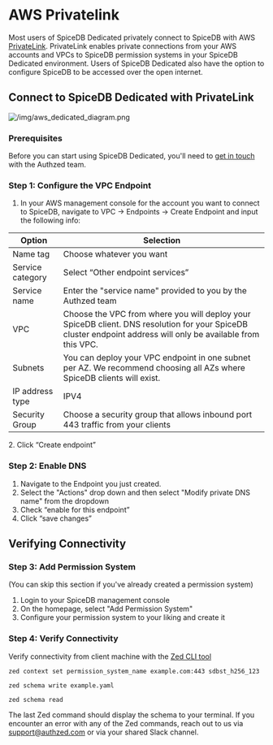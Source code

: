 
# AWS Privatelink

Most users of SpiceDB Dedicated privately connect to SpiceDB with AWS [PrivateLink](https://docs.aws.amazon.com/whitepapers/latest/aws-privatelink/aws-privatelink.html). PrivateLink enables private connections from your AWS accounts and VPCs to SpiceDB permission systems in your SpiceDB Dedicated environment. Users of SpiceDB Dedicated also have the option to configure SpiceDB to be accessed over the open internet.

## Connect to SpiceDB Dedicated with PrivateLink

![/img/aws_dedicated_diagram.png](/img/aws_dedicated_diagram.png)

### Prerequisites

Before you can start using SpiceDB Dedicated, you'll need to [get in touch](https://authzed.com/call) with the Authzed team.

### Step 1: Configure the VPC Endpoint

1. In your AWS management console for the account you want to connect to SpiceDB, navigate to VPC → Endpoints → Create Endpoint and input the following info:

| Option             | Selection |
| --------------------- | ------------------- |
| Name tag        | Choose whatever you want   |
| Service category | Select “Other endpoint services”   |
| Service name | Enter the "service name" provided to you by the Authzed team |
| VPC | Choose the VPC from where you will deploy your SpiceDB client. DNS resolution for your SpiceDB cluster endpoint address will only be available from this VPC. |
| Subnets | You can deploy your VPC endpoint in one subnet per AZ. We recommend choosing all AZs where SpiceDB clients will exist. |
| IP address type | IPV4 |
| Security Group | Choose a security group that allows inbound port 443 traffic from your clients |

2\. Click “Create endpoint”

### Step 2: Enable DNS

1. Navigate to the Endpoint you just created.
2. Select the "Actions" drop down and then select "Modify private DNS name" from the dropdown
3. Check “enable for this endpoint”
4. Click “save changes”

## Verifying Connectivity

### Step 3: Add Permission System

(You can skip this section if you've already created a permission system)

1. Login to your SpiceDB management console
2. On the homepage, select "Add Permission System"
3. Configure your permission system to your liking and create it

### Step 4: Verify Connectivity

Verify connectivity from client machine with the [Zed CLI tool](https://github.com/authzed/zed)

``` zed
zed context set permission_system_name example.com:443 sdbst_h256_123
```

``` zed
zed schema write example.yaml
```

``` zed
zed schema read
```

The last Zed command should display the schema to your terminal. If you encounter an error with any of the Zed commands, reach out to us via support@authzed.com or via your shared Slack channel.

